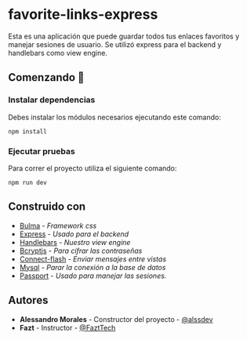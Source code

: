 # favorite-links-express

Esta es una aplicación que puede guardar todos tus enlaces favoritos y manejar sesiones de usuario. 
Se utilizó express para el backend y handlebars como view engine.

## Comenzando 🚀
### Instalar dependencias

Debes instalar los módulos necesarios ejecutando este comando:
```
npm install
```

### Ejecutar pruebas

Para correr el proyecto utiliza el siguiente comando:
```
npm run dev
```

## Construido con

+ [Bulma](http://bulma.io) - *Framework css*
+ [Express](https://expressjs.com/) - *Usado para el backend*
+ [Handlebars](https://handlebarsjs.com/) - *Nuestro view engine*
+ [Bcryptjs](https://www.npmjs.com/package/bcrypt) - *Para cifrar las contraseñas*
+ [Connect-flash](https://github.com/jaredhanson/connect-flash) - *Enviar mensajes entre vistas*
+ [Mysql](https://github.com/mysqljs/mysql) - *Parar la conexión a la base de datos*
+ [Passport](http://www.passportjs.org/) - *Usado para manejar las sesiones.*

## Autores
+ **Alessandro Morales** - Constructor del proyecto - [@alssdev](https://twitter.com/alssdev)
+ **Fazt** - Instructor - [@FaztTech](https://twitter.com/FaztTech)
